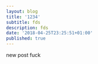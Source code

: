 ```yaml
---
layout: blog
title: '1234'
subtitle: fds
description: fds
date: '2018-04-25T23:25:51+01:00'
published: true
---
```

new post fuck
